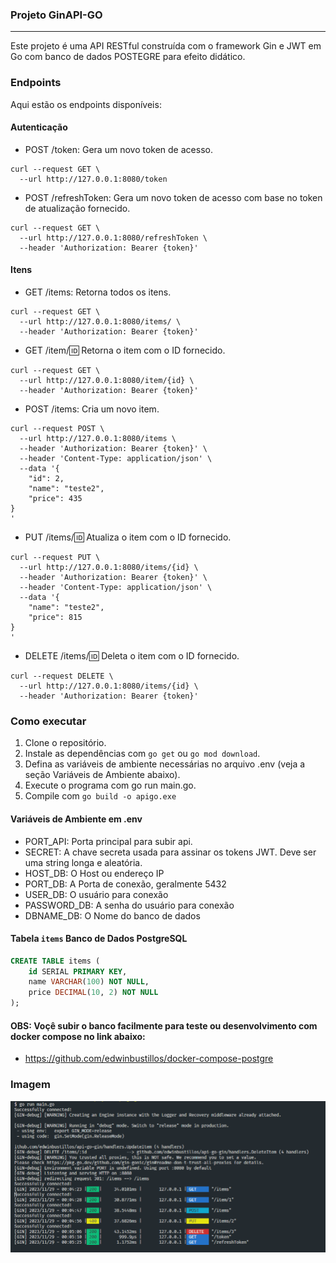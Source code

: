 ### Projeto GinAPI-GO
---
Este projeto é uma API RESTful construída com o framework Gin e JWT em Go com banco de dados POSTEGRE para efeito didático.

### Endpoints
Aqui estão os endpoints disponíveis:

#### Autenticação
- POST /token: Gera um novo token de acesso.
```
curl --request GET \
  --url http://127.0.0.1:8080/token
```
- POST /refreshToken: Gera um novo token de acesso com base no token de atualização fornecido.
```
curl --request GET \
  --url http://127.0.0.1:8080/refreshToken \
  --header 'Authorization: Bearer {token}'
```

#### Itens
- GET /items: Retorna todos os itens.
```
curl --request GET \
  --url http://127.0.0.1:8080/items/ \
  --header 'Authorization: Bearer {token}'
```
- GET /item/:id: Retorna o item com o ID fornecido.
```
curl --request GET \
  --url http://127.0.0.1:8080/item/{id} \
  --header 'Authorization: Bearer {token}'
```
- POST /items: Cria um novo item.
```
curl --request POST \
  --url http://127.0.0.1:8080/items \
  --header 'Authorization: Bearer {token}' \
  --header 'Content-Type: application/json' \
  --data '{
	"id": 2,
	"name": "teste2",
	"price": 435
}
'
```
- PUT /items/:id: Atualiza o item com o ID fornecido.
```
curl --request PUT \
  --url http://127.0.0.1:8080/items/{id} \
  --header 'Authorization: Bearer {token}' \
  --header 'Content-Type: application/json' \
  --data '{
	"name": "teste2",
	"price": 815
}
'
```

- DELETE /items/:id: Deleta o item com o ID fornecido.
```
curl --request DELETE \
  --url http://127.0.0.1:8080/items/{id} \
  --header 'Authorization: Bearer {token}'
```

### Como executar
1. Clone o repositório.
2. Instale as dependências com `go get` ou `go mod download`.
3. Defina as variáveis de ambiente necessárias no arquivo .env (veja a seção Variáveis de Ambiente abaixo).
4. Execute o programa com go run main.go.
5. Compile com ``go build -o apigo.exe``

#### Variáveis de Ambiente em .env
- PORT_API: Porta principal para subir api.
- SECRET: A chave secreta usada para assinar os tokens JWT. Deve ser uma string longa e aleatória.
- HOST_DB: O Host ou endereço IP
- PORT_DB: A Porta de conexão, geralmente 5432
- USER_DB: O usuário para conexão
- PASSWORD_DB: A senha do usuário para conexão
- DBNAME_DB:  O Nome do banco de dados

#### Tabela ``items`` Banco de Dados PostgreSQL
```SQL
CREATE TABLE items (
    id SERIAL PRIMARY KEY,
    name VARCHAR(100) NOT NULL,
    price DECIMAL(10, 2) NOT NULL
);
```
#### OBS: Voçê subir o banco facilmente para teste ou desenvolvimento com docker compose no link abaixo:
- https://github.com/edwinbustillos/docker-compose-postgre

### Imagem
![API](./images/api1.png)